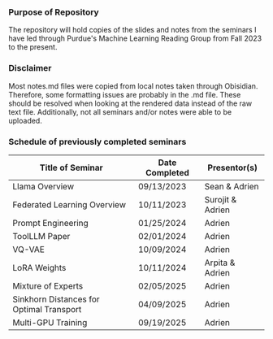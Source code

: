 ### Purpose of Repository
The repository will hold copies of the slides and notes from the seminars I have led through Purdue's Machine Learning Reading Group from Fall 2023 to the present. 


### Disclaimer
Most notes.md files were copied from local notes taken through Obisidian. Therefore, some formatting issues are probably in the .md file. These should be resolved when looking at the rendered data instead of the raw text file.
Additionally, not all seminars and/or notes were able to be uploaded.


### Schedule of previously completed seminars
| Title of Seminar | Date Completed | Presentor(s) |
| ---------------- | -------------- | -------------|
| Llama Overview | 09/13/2023 | Sean & Adrien |
| Federated Learning Overview | 10/11/2023 | Surojit & Adrien |
| Prompt Engineering | 01/25/2024 | Adrien |
| ToolLLM Paper | 02/01/2024 | Adrien |
| VQ-VAE | 10/09/2024 | Adrien |
| LoRA Weights | 10/11/2024 | Arpita & Adrien |
| Mixture of Experts | 02/05/2025 | Adrien |
| Sinkhorn Distances for Optimal Transport | 04/09/2025 | Adrien |
| Multi-GPU Training | 09/19/2025 | Adrien |
